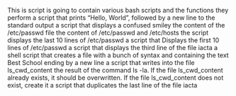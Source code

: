 This is script is going to contain various bash scripts and the functions they perform
a script that prints “Hello, World”, followed by a new line to the standard output
a script that displays a confused smiley
the content of the /etc/passwd file
the content of /etc/passwd and /etc/hosts
the script displays the last 10 lines of /etc/passwd
a script that Displays the first 10 lines of /etc/passwd
 a script that displays the third line of the file iacta
a shell script that creates a file with a bunch of syntax and containing the text Best School ending by a new line
a script that writes into the file ls_cwd_content the result of the command ls -la. If the file ls_cwd_content already exists, it should be overwritten. If the file ls_cwd_content does not exist, create it
a script that duplicates the last line of the file iacta
